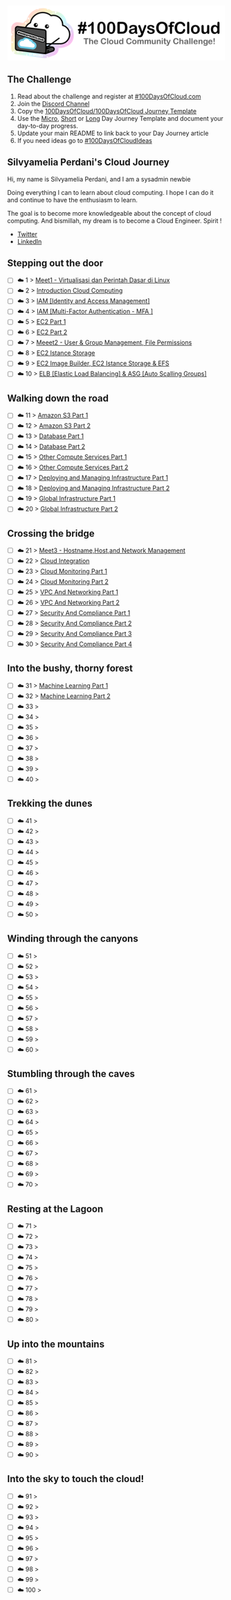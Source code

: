 <p align="center">
  <img src="banner.png">
</p>

## The Challenge
1. Read about the challenge and register at [#100DaysOfCloud.com](https://100DaysOfCloud.com)
2. Join the [Discord Channel](https://discord.gg/c6Db8nY)
3. Copy the [100DaysOfCloud/100DaysOfCloud Journey Template](https://github.com/100DaysOfCloud/100DaysOfCloud/generate)
4. Use the [Micro](Templates/000-DAY-ARTICLE-MICRO-TEMPLATE.md), [Short](Templates/001-DAY-ARTICLE-SHORT-TEMPLATE.md) or [Long](Templates/002-DAY-ARTICLE-LONG-TEMPLATE.md) Day Journey Template and document your day-to-day progress.
5. Update your main README to link back to your Day Journey article
4. If you need ideas go to [#100DaysOfCloudIdeas](https://github.com/100DaysOfCloud/100DaysOfCloudIdeas)

## Silvyamelia Perdani's Cloud Journey

Hi, my name is Silvyamelia Perdani, and I am a sysadmin newbie

Doing everything I can to learn about cloud computing. I hope I can do it and continue to have the enthusiasm to learn.

The goal is to become more knowledgeable about the concept of cloud computing. And bismillah, my dream is to become a Cloud Engineer. Spirit !

- [Twitter](https://twitter.com/silvyameliaa_)
- [LinkedIn](https://www.linkedin.com/in/silvyamelia-perdani-94a5a7219/)

## Stepping out the door

- [ ] ☁️ 1 > [Meet1 - Virtualisasi dan Perintah Dasar di Linux](Journey/001/Readme.md)
- [ ] ☁️ 2 > [Introduction Cloud Computing](Journey/002/Readme.md)
- [ ] ☁️ 3 > [IAM [Identity and Access Management] ](Journey/003/Readme.md)
- [ ] ☁️ 4 > [IAM [Multi-Factor Authentication - MFA ] ](Journey/004/Readme.md)
- [ ] ☁️ 5 > [EC2 Part 1 ](Journey/005/Readme.md)
- [ ] ☁️ 6 > [EC2 Part 2 ](Journey/006/Readme.md)
- [ ] ☁️ 7 > [Meeet2 - User & Group Management, File Permissions](Journey/007/Readme.md)
- [ ] ☁️ 8 > [EC2 Istance Storage](Journey/008/Readme.md)
- [ ] ☁️ 9 > [EC2 Image Builder, EC2 Istance Storage & EFS](Journey/009/Readme.md)
- [ ] ☁️ 10 > [ELB [Elastic Load Balancing] & ASG [Auto Scalling Groups] ](Journey/010/Readme.md)

## Walking down the road

- [ ] ☁️ 11 > [Amazon S3 Part 1 ](Journey/011/Readme.md)
- [ ] ☁️ 12 > [Amazon S3 Part 2 ](Journey/012/Readme.md)
- [ ] ☁️ 13 > [Database Part 1 ](Journey/013/Readme.md)
- [ ] ☁️ 14 > [Database Part 2 ](Journey/014/Readme.md)
- [ ] ☁️ 15 > [Other Compute Services Part 1](Journey/015/Readme.md)
- [ ] ☁️ 16 > [Other Compute Services Part 2](Journey/016/Readme.md)
- [ ] ☁️ 17 > [Deploying and Managing Infrastructure Part 1](Journey/017/Readme.md)
- [ ] ☁️ 18 > [Deploying and Managing Infrastructure Part 2](Journey/018/Readme.md)
- [ ] ☁️ 19 > [Global Infrastructure Part 1](Journey/019/Readme.md)
- [ ] ☁️ 20 > [Global Infrastructure Part 2](Journey/020/Readme.md)

## Crossing the bridge

- [ ] ☁️ 21 > [Meet3 - Hostname,Host,and Network Management](Journey/021/Readme.md)
- [ ] ☁️ 22 > [Cloud Integration](Journey/022/Readme.md)
- [ ] ☁️ 23 > [Cloud Monitoring Part 1](Journey/023/Readme.md)
- [ ] ☁️ 24 > [Cloud Monitoring Part 2](Journey/024/Readme.md)
- [ ] ☁️ 25 > [VPC And Networking Part 1](Journey/025/Readme.md)
- [ ] ☁️ 26 > [VPC And Networking Part 2](Journey/026/Readme.md)
- [ ] ☁️ 27 > [Security And Compliance Part 1](Journey/027/Readme.md)
- [ ] ☁️ 28 > [Security And Compliance Part 2](Journey/028/Readme.md)
- [ ] ☁️ 29 > [Security And Compliance Part 3](Journey/029/Readme.md)
- [ ] ☁️ 30 > [Security And Compliance Part 4](Journey/030/Readme.md)

## Into the bushy, thorny forest

- [ ] ☁️ 31 > [Machine Learning Part 1](Journey/031/Readme.md)
- [ ] ☁️ 32 > [Machine Learning Part 2](Journey/032/Readme.md)
- [ ] ☁️ 33 > [](Journey/033/Readme.md)
- [ ] ☁️ 34 > [](Journey/034/Readme.md)
- [ ] ☁️ 35 > [](Journey/035/Readme.md)
- [ ] ☁️ 36 > [](Journey/036/Readme.md)
- [ ] ☁️ 37 > [](Journey/037/Readme.md)
- [ ] ☁️ 38 > [](Journey/038/Readme.md)
- [ ] ☁️ 39 > [](Journey/039/Readme.md)
- [ ] ☁️ 40 > [](Journey/040/Readme.md)

## Trekking the dunes

- [ ] ☁️ 41 > [](Journey/041/Readme.md)
- [ ] ☁️ 42 > [](Journey/042/Readme.md)
- [ ] ☁️ 43 > [](Journey/043/Readme.md)
- [ ] ☁️ 44 > [](Journey/044/Readme.md)
- [ ] ☁️ 45 > [](Journey/045/Readme.md)
- [ ] ☁️ 46 > [](Journey/046/Readme.md)
- [ ] ☁️ 47 > [](Journey/047/Readme.md)
- [ ] ☁️ 48 > [](Journey/048/Readme.md)
- [ ] ☁️ 49 > [](Journey/049/Readme.md)
- [ ] ☁️ 50 > [](Journey/050/Readme.md)

## Winding through the canyons

- [ ] ☁️ 51 > [](Journey/051/Readme.md)
- [ ] ☁️ 52 > [](Journey/052/Readme.md)
- [ ] ☁️ 53 > [](Journey/053/Readme.md)
- [ ] ☁️ 54 > [](Journey/054/Readme.md)
- [ ] ☁️ 55 > [](Journey/055/Readme.md)
- [ ] ☁️ 56 > [](Journey/056/Readme.md)
- [ ] ☁️ 57 > [](Journey/057/Readme.md)
- [ ] ☁️ 58 > [](Journey/058/Readme.md)
- [ ] ☁️ 59 > [](Journey/059/Readme.md)
- [ ] ☁️ 60 > [](Journey/060/Readme.md)

## Stumbling through the caves

- [ ] ☁️ 61 > [](Journey/061/Readme.md)
- [ ] ☁️ 62 > [](Journey/062/Readme.md)
- [ ] ☁️ 63 > [](Journey/063/Readme.md)
- [ ] ☁️ 64 > [](Journey/064/Readme.md)
- [ ] ☁️ 65 > [](Journey/065/Readme.md)
- [ ] ☁️ 66 > [](Journey/066/Readme.md)
- [ ] ☁️ 67 > [](Journey/067/Readme.md)
- [ ] ☁️ 68 > [](Journey/068/Readme.md)
- [ ] ☁️ 69 > [](Journey/069/Readme.md)
- [ ] ☁️ 70 > [](Journey/070/Readme.md)

## Resting at the Lagoon

- [ ] ☁️ 71 > [](Journey/071/Readme.md)
- [ ] ☁️ 72 > [](Journey/072/Readme.md)
- [ ] ☁️ 73 > [](Journey/073/Readme.md)
- [ ] ☁️ 74 > [](Journey/074/Readme.md)
- [ ] ☁️ 75 > [](Journey/075/Readme.md)
- [ ] ☁️ 76 > [](Journey/076/Readme.md)
- [ ] ☁️ 77 > [](Journey/077/Readme.md)
- [ ] ☁️ 78 > [](Journey/078/Readme.md)
- [ ] ☁️ 79 > [](Journey/079/Readme.md)
- [ ] ☁️ 80 > [](Journey/080/Readme.md)

## Up into the mountains

- [ ] ☁️ 81 > [](Journey/081/Readme.md)
- [ ] ☁️ 82 > [](Journey/082/Readme.md)
- [ ] ☁️ 83 > [](Journey/083/Readme.md)
- [ ] ☁️ 84 > [](Journey/084/Readme.md)
- [ ] ☁️ 85 > [](Journey/085/Readme.md)
- [ ] ☁️ 86 > [](Journey/086/Readme.md)
- [ ] ☁️ 87 > [](Journey/087/Readme.md)
- [ ] ☁️ 88 > [](Journey/088/Readme.md)
- [ ] ☁️ 89 > [](Journey/089/Readme.md)
- [ ] ☁️ 90 > [](Journey/090/Readme.md)

## Into the sky to touch the cloud!

- [ ] ☁️ 91 > [](Journey/091/Readme.md)
- [ ] ☁️ 92 > [](Journey/092/Readme.md)
- [ ] ☁️ 93 > [](Journey/093/Readme.md)
- [ ] ☁️ 94 > [](Journey/094/Readme.md)
- [ ] ☁️ 95 > [](Journey/095/Readme.md)
- [ ] ☁️ 96 > [](Journey/096/Readme.md)
- [ ] ☁️ 97 > [](Journey/097/Readme.md)
- [ ] ☁️ 98 > [](Journey/098/Readme.md)
- [ ] ☁️ 99 > [](Journey/099/Readme.md)
- [ ] ☁️ 100 > [](Journey/100/Readme.md)
